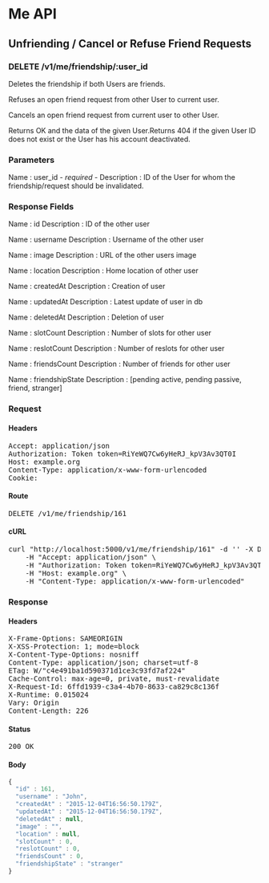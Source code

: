 # Me API

## Unfriending / Cancel or Refuse Friend Requests

### DELETE /v1/me/friendship/:user_id

Deletes the friendship if both Users are friends.

Refuses an open friend request from other User to current user.

Cancels an open friend request from current user to other User.

Returns OK and the data of the given User.Returns 404 if the given User ID does not exist or the User has his account deactivated.

### Parameters

Name : user_id *- required -*
Description : ID of the User for whom the friendship/request should be invalidated.


### Response Fields

Name : id
Description : ID of the other user

Name : username
Description : Username of the other user

Name : image
Description : URL of the other users image

Name : location
Description : Home location of other user

Name : createdAt
Description : Creation of user

Name : updatedAt
Description : Latest update of user in db

Name : deletedAt
Description : Deletion of user

Name : slotCount
Description : Number of slots for other user

Name : reslotCount
Description : Number of reslots for other user

Name : friendsCount
Description : Number of friends for other user

Name : friendshipState
Description : [pending active, pending passive, friend, stranger]

### Request

#### Headers

<pre>Accept: application/json
Authorization: Token token=RiYeWQ7Cw6yHeRJ_kpV3Av3QT0I
Host: example.org
Content-Type: application/x-www-form-urlencoded
Cookie: </pre>

#### Route

<pre>DELETE /v1/me/friendship/161</pre>

#### cURL

<pre class="request">curl &quot;http://localhost:5000/v1/me/friendship/161&quot; -d &#39;&#39; -X DELETE \
	-H &quot;Accept: application/json&quot; \
	-H &quot;Authorization: Token token=RiYeWQ7Cw6yHeRJ_kpV3Av3QT0I&quot; \
	-H &quot;Host: example.org&quot; \
	-H &quot;Content-Type: application/x-www-form-urlencoded&quot;</pre>

### Response

#### Headers

<pre>X-Frame-Options: SAMEORIGIN
X-XSS-Protection: 1; mode=block
X-Content-Type-Options: nosniff
Content-Type: application/json; charset=utf-8
ETag: W/&quot;c4e491ba1d590371d1ce3c93fd7af224&quot;
Cache-Control: max-age=0, private, must-revalidate
X-Request-Id: 6ffd1939-c3a4-4b70-8633-ca829c8c136f
X-Runtime: 0.015024
Vary: Origin
Content-Length: 226</pre>

#### Status

<pre>200 OK</pre>

#### Body

```javascript
{
  "id" : 161,
  "username" : "John",
  "createdAt" : "2015-12-04T16:56:50.179Z",
  "updatedAt" : "2015-12-04T16:56:50.179Z",
  "deletedAt" : null,
  "image" : "",
  "location" : null,
  "slotCount" : 0,
  "reslotCount" : 0,
  "friendsCount" : 0,
  "friendshipState" : "stranger"
}
```
